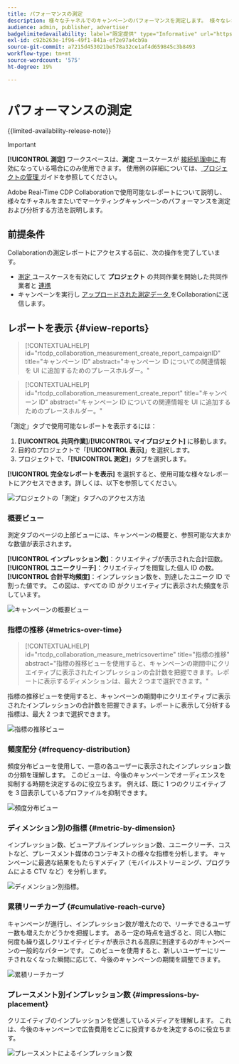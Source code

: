 ```yaml
---
title: パフォーマンスの測定
description: 様々なチャネルでのキャンペーンのパフォーマンスを測定します。 様々なレポートの使用方法と解釈方法について説明します。
audience: admin, publisher, advertiser
badgelimitedavailability: label="限定提供" type="Informative" url="https://helpx.adobe.com/legal/product-descriptions/real-time-customer-data-platform-collaboration.html newtab=true"
exl-id: c92b263e-1f96-49f1-841a-ef2e97a4cb9a
source-git-commit: a7215d453021be578a32ce1af4d659845c3b8493
workflow-type: tm+mt
source-wordcount: '575'
ht-degree: 19%

---
```


# パフォーマンスの測定

{{limited-availability-release-note}}

>[!IMPORTANT]
>
>**[!UICONTROL 測定]** ワークスペースは、**測定** ユースケースが [ 接続処理中に ](../connect/establishing-connections.md#connection-settings) 有効になっている場合にのみ使用できます。 使用例の詳細については、[ プロジェクトの管理 ](./manage-projects.md#project-use-cases) ガイドを参照してください。

Adobe Real-Time CDP Collaborationで使用可能なレポートについて説明し、様々なチャネルをまたいでマーケティングキャンペーンのパフォーマンスを測定および分析する方法を説明します。

## 前提条件

Collaborationの測定レポートにアクセスする前に、次の操作を完了しています。

* [ 測定 ](/help/guide/connect/establishing-connections.md) ユースケースを有効にして **プロジェクト** の共同作業を開始した共同作業者と [ 連携 ](/help/guide/collaborate/manage-projects.md)
* キャンペーンを実行し [ アップロードされた測定データ ](/help/guide/setup/onboard-measurement-data.md) をCollaborationに送信します。

<!--

## Create a report {#create-report}

Hidden until functionality is live. At that point, move the contextualhelp from below into this section. 

The syntax rtcdp_collaboration_measurement_create_report is currently implemented in the UI. However, a preference would be to imlement the other contextualhelp ID from below instead, since that explicitly includes campaignID in the syntax. Need to sync up with UI team. More details in CORE-116991.

-->

## レポートを表示 {#view-reports}

>[!CONTEXTUALHELP]
>id="rtcdp_collaboration_measurement_create_report_campaignID"
>title="キャンペーン ID"
>abstract="キャンペーン ID についての関連情報を UI に追加するためのプレースホルダー。"

>[!CONTEXTUALHELP]
>id="rtcdp_collaboration_measurement_create_report"
>title="キャンペーン ID"
>abstract="キャンペーン ID についての関連情報を UI に追加するためのプレースホルダー。"

「測定」タブで使用可能なレポートを表示するには：

1. **[!UICONTROL 共同作業]**/**[!UICONTROL マイプロジェクト]** に移動します。
2. 目的のプロジェクトで「**[!UICONTROL 表示]**」を選択します。
3. プロジェクトで、「**[!UICONTROL 測定]**」タブを選択します。

**[!UICONTROL 完全なレポートを表示]** を選択すると、使用可能な様々なレポートにアクセスできます。詳しくは、以下を参照してください。

![ プロジェクトの「測定」タブへのアクセス方法 ](/help/assets/collaborate/measure/measurement.gif)

### 概要ビュー

測定タブのページの上部ビューには、キャンペーンの概要と、参照可能な大まかな数値が表示されます。

**[!UICONTROL インプレッション数]**：クリエイティブが表示された合計回数。
**[!UICONTROL ユニークリーチ]**：クリエイティブを閲覧した個人 ID の数。
**[!UICONTROL 合計平均頻度]**：インプレッション数を、到達したユニーク ID で割った値です。 この図は、すべての ID がクリエイティブに表示された頻度を示しています。

![ キャンペーンの概要ビュー ](/help/assets/collaborate/measure/campaign-summary.png)

### 指標の推移 {#metrics-over-time}

>[!CONTEXTUALHELP]
>id="rtcdp_collaboration_measure_metricsovertime"
>title="指標の推移"
>abstract="指標の推移ビューを使用すると、キャンペーンの期間中にクリエイティブに表示されたインプレッションの合計数を把握できます。レポートに表示するディメンションは、最大 2 つまで選択できます。"

指標の推移ビューを使用すると、キャンペーンの期間中にクリエイティブに表示されたインプレッションの合計数を把握できます。レポートに表示して分析する指標は、最大 2 つまで選択できます。

![ 指標の推移ビュー ](/help/assets/collaborate/measure/metrics-over-time.png)

### 頻度配分 {#frequency-distribution}

頻度分布ビューを使用して、一意の各ユーザーに表示されたインプレッション数の分類を理解します。 このビューは、今後のキャンペーンでオーディエンスを抑制する時期を決定するのに役立ちます。 例えば、既に 1 つのクリエイティブを 3 回表示しているプロファイルを抑制できます。

![ 頻度分布ビュー ](/help/assets/collaborate/measure/frequency-distribution.gif)

### ディメンション別の指標 {#metric-by-dimension}

インプレッション数、ビューアブルインプレッション数、ユニークリーチ、コストなど、プレースメント媒体のコンテキストの様々な指標を分析します。 キャンペーンに最適な結果をもたらすメディア（モバイルストリーミング、プログラムによる CTV など）を分析します。

![ ディメンション別指標。](/help/assets/collaborate/measure/metric-by-dimension.png)

### 累積リーチカーブ {#cumulative-reach-curve}

キャンペーンが進行し、インプレッション数が増えたので、リーチできるユーザー数も増えたかどうかを把握します。 ある一定の時点を過ぎると、同じ人物に何度も繰り返しクリエイティビティが表示される高原に到達するのがキャンペーンの一般的なパターンです。 このビューを使用すると、新しいユーザーにリーチされなくなった瞬間に応じて、今後のキャンペーンの期間を調整できます。

![ 累積リーチカーブ ](/help/assets/collaborate/measure/cumulative-reach-curve.png)

### プレースメント別インプレッション数 {#impressions-by-placement}

クリエイティブのインプレッションを促進しているメディアを理解します。 これは、今後のキャンペーンで広告費用をどこに投資するかを決定するのに役立ちます。

![ プレースメントによるインプレッション数 ](/help/assets/collaborate/measure/impressions-by-placement.png)
